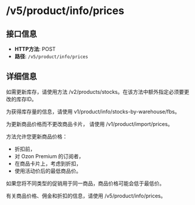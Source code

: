 # /v5/product/info/prices

## 接口信息

- **HTTP方法**: POST
- **路径**: `/v5/product/info/prices`

## 详细信息

如需更新库存，请使用方法 /v2/products/stocks。在该方法中额外指定必须要更改的库存ID。 

为获得库存量的信息，请使用 v1/product/info/stocks-by-warehouse/fbs。

为更新商品价格而不更改商品卡片， 请使用 /v1/product/import/prices。

方法允许您更新商品价格：

  * 折扣前，
  * 对 Ozon Premium 的订阅者，
  * 在商品卡片上，考虑到折扣，
  * 使用活动价后的最低商品价。

如果您将不同类型的促销用于同一商品，商品价格可能会低于最低价。 

有关商品价格、佣金和折扣的信息，请使用 /v5/product/info/prices。
